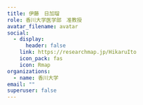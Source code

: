 ```yaml
---
title: 伊藤　日加瑠
role: 香川大学医学部　准教授
avatar_filename: avatar
social:
  - display:
      header: false
    link: https://researchmap.jp/HikaruIto
    icon_pack: fas
    icon: Rmap
organizations:
  - name: 香川大学
email: ""
superuser: false
---
```

